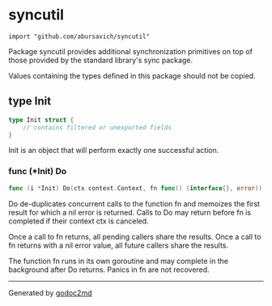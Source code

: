 
# syncutil
    import "github.com/abursavich/syncutil"

Package syncutil provides additional synchronization primitives on top of
those provided by the standard library's sync package.

Values containing the types defined in this package should not be copied.

## type Init
``` go
type Init struct {
    // contains filtered or unexported fields
}
```
Init is an object that will perform exactly one successful action.

### func (\*Init) Do
``` go
func (i *Init) Do(ctx context.Context, fn func() (interface{}, error)) (interface{}, error)
```
Do de-duplicates concurrent calls to the function fn and memoizes the
first result for which a nil error is returned. Calls to Do may return
before fn is completed if their context ctx is canceled.

Once a call to fn returns, all pending callers share the results. Once a
call to fn returns with a nil error value, all future callers share the
results.

The function fn runs in its own goroutine and may complete in the
background after Do returns. Panics in fn are not recovered.

- - -
Generated by [godoc2md](http://godoc.org/github.com/davecheney/godoc2md)
